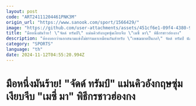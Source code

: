 ```yaml
---
layout: post
code: "ART24111204461PNK3M"
origin_url: "https://www.sanook.com/sport/1566429/"
image: "https://github.com/user-attachments/assets/451cf6e1-09f4-4380-98f3-0a113adb2d5b"
title: "มือหนึ่งมันร้าย! \"จัดด์ ทรัมป์\" แม่นคิวอังกฤษซุ่มเงียบจีบ \"เมซี่ มา\" พิธีกรชาวฮ่องกง"
description: "ต้องบอกว่านอกสนามแข่งไม่ธรรมดาเหมือนกันสำหรับ \"เพชฌฆาตปืนกล\" จัดด์ ทรัมป์ นักสนุกเกอร์มือ 1 ของโลกชาวอังกฤษ ที่กำลังสานสัมพันธ์กับสาวชาวฮ่องกงรายหนึ่ง"
category: "SPORTS"
language: "th"
date: 2024-11-12T04:55:20.994Z
---
```


# มือหนึ่งมันร้าย! "จัดด์ ทรัมป์" แม่นคิวอังกฤษซุ่มเงียบจีบ "เมซี่ มา" พิธีกรชาวฮ่องกง